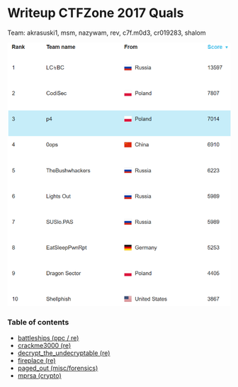 # Writeup CTFZone 2017 Quals

Team: akrasuski1, msm, nazywam, rev, c7f.m0d3, cr019283, shalom

![](ctfzone.png)

### Table of contents

* [battleships (ppc / re)](battleships)
* [crackme3000 (re)](crackme3000)
* [decrypt_the_undecryptable (re)](decrypt_the_undecryptable)
* [fireplace (re)](fireplace)
* [paged_out (misc/forensics)](paged_out)
* [mprsa (crypto)](mprsa)
